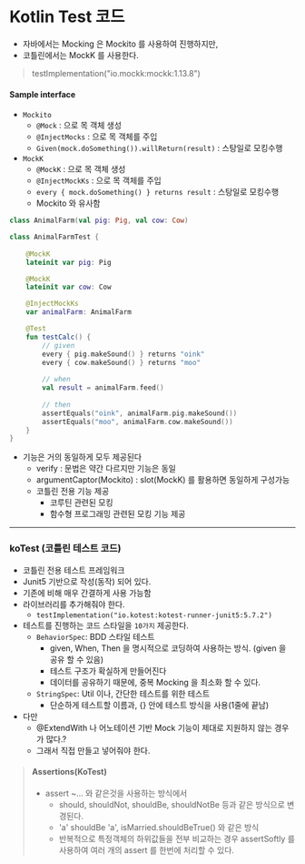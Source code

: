 # Kotlin Test 코드

- 자바에서는 Mocking 은 Mockito 를 사용하여 진행하지만,
- 코틀린에서는 MockK 를 사용한다.
> testImplementation("io.mockk:mockk:1.13.8")

#### Sample interface
- `Mockito`
  - `@Mock` : 으로 목 객체 생성
  - `@InjectMocks` : 으로 목 객체를 주입
  - `Given(mock.doSomething()).willReturn(result)` : 스탕일로 모킹수행
- `MockK`
  - `@MockK` : 으로 목 객체 생성
  - `@InjectMockKs` : 으로 목 객체를 주입
  - `every { mock.doSomething() } returns result` : 스탕일로 모킹수행
  - Mockito 와 유사함

```kotlin
class AnimalFarm(val pig: Pig, val cow: Cow)

class AnimalFarmTest {
    
    @MockK
    lateinit var pig: Pig

    @MockK
    lateinit var cow: Cow

    @InjectMockKs
    var animalFarm: AnimalFarm

    @Test
    fun testCalc() {
        // given
        every { pig.makeSound() } returns "oink"
        every { cow.makeSound() } returns "moo"
        
        // when 
        val result = animalFarm.feed()
        
        // then
        assertEquals("oink", animalFarm.pig.makeSound())
        assertEquals("moo", animalFarm.cow.makeSound())
    }
}
```

- 기능은 거의 동일하게 모두 제공된다
  - verify : 문법은 약간 다르지만 기능은 동일
  - argumentCaptor(Mockito) : slot(MockK) 를 활용하면 동일하게 구성가능
  - 코틀린 전용 기능 제공
    - 코루틴 관련된 모킹
    - 함수형 프로그래밍 관련된 모킹 기능 제공

---

### koTest (코틀린 테스트 코드)
- 코틀린 전용 테스트 프레임워크 
- Junit5 기반으로 작성(동작) 되어 있다.
- 기존에 비해 매우 간결하게 사용 가능함
- 라이브러리를 추가해줘야 한다.
  - `testImplementation("io.kotest:kotest-runner-junit5:5.7.2")`
- 테스트를 진행하는 코드 스타일을 `10가지` 제공한다.
  - `BehaviorSpec`: BDD 스타일 테스트
    - given, When, Then 을 명시적으로 코딩하여 사용하는 방식. (given 을 공유 할 수 있음)
    - 테스트 구조가 확실하게 만들어진다
    - 데이터를 공유하기 때문에, 중복 Mocking 을 최소화 할 수 있다. 
  - `StringSpec`: Util 이나, 간단한 테스트를 위한 테스트
    - 단순하게 테스트할 이름과, {} 안에 테스트 방식을 사용(1줄에 끝남)
- 다만
  - @ExtendWith 나 어노테이션 기반 Mock 기능이 제대로 지원하지 않는 경우가 많다.?
  - 그래서 직접 만들고 넣어줘야 한다.


> #### Assertions(KoTest)
> - assert ~... 와 같은것을 사용하는 방식에서 
>   - should, shouldNot, shouldBe, shouldNotBe 등과 같은 방식으로 변경된다.
>   - 'a' shouldBe 'a', isMarried.shouldBeTrue() 와 같은 방식
>   - 반복적으로 특정객체의 하위값들을 전부 비교하는 경우 assertSoftly 를 사용하여 여러 개의 assert 를 한번에 처리할 수 있다.
